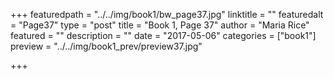 +++
featuredpath = "../../img/book1/bw_page37.jpg"
linktitle = ""
featuredalt = "Page37"
type = "post"
title = "Book 1, Page 37"
author = "Maria Rice"
featured = ""
description = ""
date = "2017-05-06"
categories = ["book1"]
preview = "../../img/book1_prev/preview37.jpg"

+++


